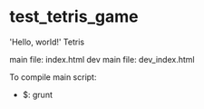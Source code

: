 test_tetris_game
================

'Hello, world!' Tetris

main file: index.html
dev main file: dev_index.html

To compile main script:
- $: grunt
